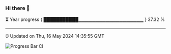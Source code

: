 ### Hi there 👋

⏳ Year progress { ███████████▁▁▁▁▁▁▁▁▁▁▁▁▁▁▁▁▁▁▁ } 37.32 %

---

⏰ Updated on Thu, 16 May 2024 14:35:55 GMT

![Progress Bar CI](https://github.com/IshwaranRudhara/GIT-ACTION/workflows/Progress%20Bar%20CI/badge.svg)
